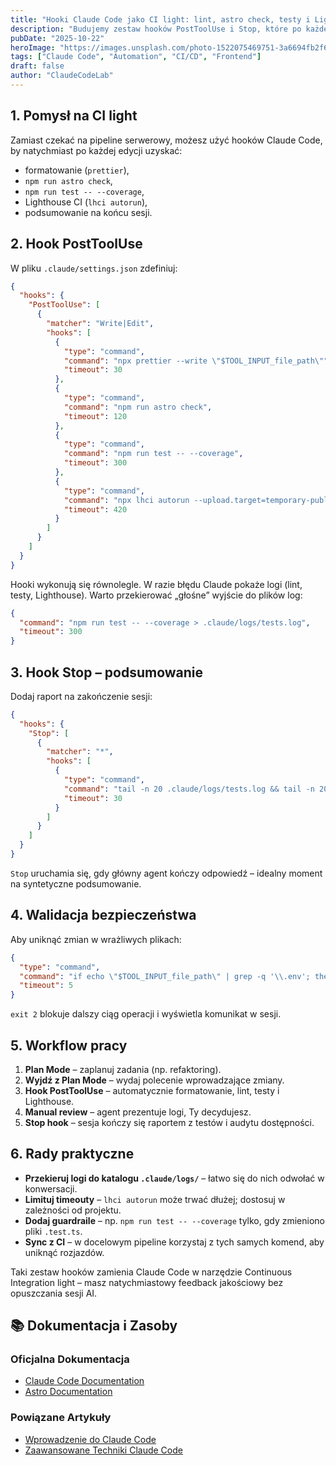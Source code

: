 ```yaml
---
title: "Hooki Claude Code jako CI light: lint, astro check, testy i Lighthouse"
description: "Budujemy zestaw hooków PostToolUse i Stop, które po każdej zmianie formatują kod, uruchamiają testy, generują coverage oraz raport dostępności."
pubDate: "2025-10-22"
heroImage: "https://images.unsplash.com/photo-1522075469751-3a6694fb2f61?q=80&w=1200&auto=format&fit=crop"
tags: ["Claude Code", "Automation", "CI/CD", "Frontend"]
draft: false
author: "ClaudeCodeLab"
---
```


## 1. Pomysł na CI light

Zamiast czekać na pipeline serwerowy, możesz użyć hooków Claude Code, by natychmiast po każdej edycji uzyskać:

- formatowanie (`prettier`),  
- `npm run astro check`,  
- `npm run test -- --coverage`,  
- Lighthouse CI (`lhci autorun`),  
- podsumowanie na końcu sesji.

## 2. Hook PostToolUse

W pliku `.claude/settings.json` zdefiniuj:

```json
{
  "hooks": {
    "PostToolUse": [
      {
        "matcher": "Write|Edit",
        "hooks": [
          {
            "type": "command",
            "command": "npx prettier --write \"$TOOL_INPUT_file_path\"",
            "timeout": 30
          },
          {
            "type": "command",
            "command": "npm run astro check",
            "timeout": 120
          },
          {
            "type": "command",
            "command": "npm run test -- --coverage",
            "timeout": 300
          },
          {
            "type": "command",
            "command": "npx lhci autorun --upload.target=temporary-public-storage",
            "timeout": 420
          }
        ]
      }
    ]
  }
}
```

Hooki wykonują się równolegle. W razie błędu Claude pokaże logi (lint, testy, Lighthouse). Warto przekierować „głośne” wyjście do plików log:

```json
{
  "command": "npm run test -- --coverage > .claude/logs/tests.log",
  "timeout": 300
}
```

## 3. Hook Stop – podsumowanie

Dodaj raport na zakończenie sesji:

```json
{
  "hooks": {
    "Stop": [
      {
        "matcher": "*",
        "hooks": [
          {
            "type": "command",
            "command": "tail -n 20 .claude/logs/tests.log && tail -n 20 .lighthouseci/cli-latest-run.json",
            "timeout": 30
          }
        ]
      }
    ]
  }
}
```

`Stop` uruchamia się, gdy główny agent kończy odpowiedź – idealny moment na syntetyczne podsumowanie.

## 4. Walidacja bezpieczeństwa

Aby uniknąć zmian w wrażliwych plikach:

```json
{
  "type": "command",
  "command": "if echo \"$TOOL_INPUT_file_path\" | grep -q '\\.env'; then echo 'Blocked secret file' >&2 && exit 2; fi",
  "timeout": 5
}
```

`exit 2` blokuje dalszy ciąg operacji i wyświetla komunikat w sesji.

## 5. Workflow pracy

1. **Plan Mode** – zaplanuj zadania (np. refaktoring).  
2. **Wyjdź z Plan Mode** – wydaj polecenie wprowadzające zmiany.  
3. **Hook PostToolUse** – automatycznie formatowanie, lint, testy i Lighthouse.  
4. **Manual review** – agent prezentuje logi, Ty decydujesz.  
5. **Stop hook** – sesja kończy się raportem z testów i audytu dostępności.

## 6. Rady praktyczne

- **Przekieruj logi do katalogu `.claude/logs/`** – łatwo się do nich odwołać w konwersacji.  
- **Limituj timeouty** – `lhci autorun` może trwać dłużej; dostosuj w zależności od projektu.  
- **Dodaj guardraile** – np. `npm run test -- --coverage` tylko, gdy zmieniono pliki `.test.ts`.  
- **Sync z CI** – w docelowym pipeline korzystaj z tych samych komend, aby uniknąć rozjazdów.

Taki zestaw hooków zamienia Claude Code w narzędzie Continuous Integration light – masz natychmiastowy feedback jakościowy bez opuszczania sesji AI.

## 📚 Dokumentacja i Zasoby

### Oficjalna Dokumentacja
- [Claude Code Documentation](https://docs.anthropic.com/en/docs/claude-code/)
- [Astro Documentation](https://docs.astro.build/)

### Powiązane Artykuły
- [Wprowadzenie do Claude Code](/blog/wprowadzenie-do-claude-code)
- [Zaawansowane Techniki Claude Code](/blog/zaawansowane-techniki-claude-code)
